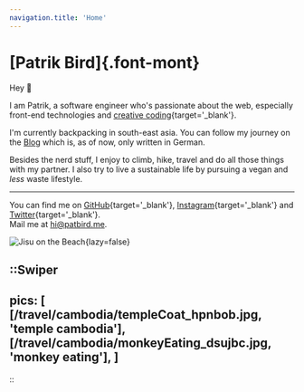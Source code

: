 ```yaml
---
navigation.title: 'Home'
---
```

# [Patrik Bird]{.font-mont}
Hey 👋

I am Patrik, a software engineer who's passionate about the web, especially front-end technologies 
and [creative coding](https://openprocessing.org/){target='_blank'}.

I'm currently backpacking in south-east asia.
You can follow my journey on the [Blog](/blog) which is, as of now, only written in German.

Besides the nerd stuff, I enjoy to climb, hike, travel and do all those things with my partner.
I also try to live a sustainable life by pursuing a vegan and _less_ waste lifestyle.

---

You can find me on [GitHub](https://github.com/PatrikBird){target='_blank'}, 
[Instagram](https://www.instagram.com/patbirdo/){target='_blank'} and 
[Twitter](https://twitter.com/PatBirdMe){target='_blank'}.
<br>
Mail me at hi@patbird.me.

![Jisu on the Beach](/jisuBeach_plpoxu.jpg){lazy=false}

::Swiper
---
pics: [
  [/travel/cambodia/templeCoat_hpnbob.jpg, 'temple cambodia'],
  [/travel/cambodia/monkeyEating_dsujbc.jpg, 'monkey eating'],
]
---
::
